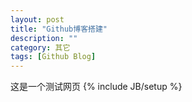 ```yaml
---
layout: post
title: "Github博客搭建"
description: ""
category: 其它
tags: [Github Blog]
---
```

这是一个测试网页
{% include JB/setup %}
